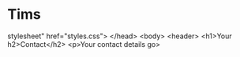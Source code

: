 # Tims
stylesheet" href="styles.css"> &lt;/head> &lt;body> &lt;header>   &lt;h1>Your h2>Contact&lt;/h2>   &lt;p>Your contact details go>
